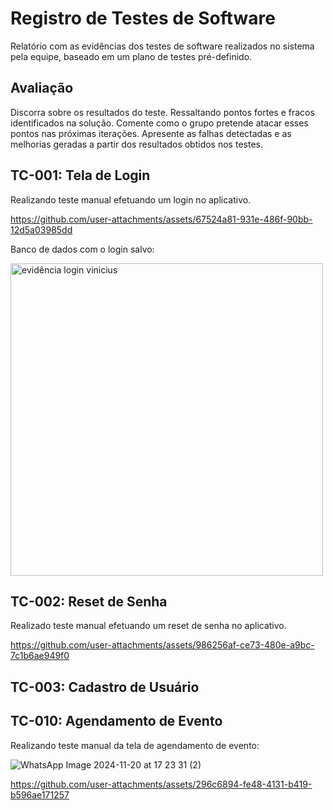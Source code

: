 # Registro de Testes de Software

Relatório com as evidências dos testes de software realizados no sistema pela equipe, baseado em um plano de testes pré-definido.

## Avaliação

Discorra sobre os resultados do teste. Ressaltando pontos fortes e fracos identificados na solução. Comente como o grupo pretende atacar esses pontos nas próximas iterações. Apresente as falhas detectadas e as melhorias geradas a partir dos resultados obtidos nos testes.

## TC-001: Tela de Login
Realizando teste manual efetuando um login no aplicativo.

https://github.com/user-attachments/assets/67524a81-931e-486f-90bb-12d5a03985dd

Banco de dados com o login salvo:


<img src="https://github.com/user-attachments/assets/90551cea-5325-4882-b43a-a7c481cfac23" alt="evidência login vinicius" width="500"/>

## TC-002: Reset de Senha
Realizado teste manual efetuando um reset de senha no aplicativo.

https://github.com/user-attachments/assets/986256af-ce73-480e-a9bc-7c1b6ae949f0

## TC-003: Cadastro de Usuário
## TC-010: Agendamento de Evento


Realizando teste manual da tela de agendamento de evento:

![WhatsApp Image 2024-11-20 at 17 23 31 (2)](https://github.com/user-attachments/assets/3423cf5c-42b6-461b-882a-57fc59e5b01b)

https://github.com/user-attachments/assets/296c6894-fe48-4131-b419-b596ae171257

